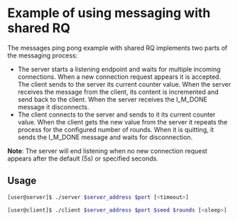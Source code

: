 Example of using messaging with shared RQ
===

The messages ping pong example with shared RQ implements two parts of the messaging process:
- The server starts a listening endpoint and waits for multiple incoming connections.
When a new connection request appears it is accepted. The client sends to the server
its current counter value. When the server receives the message from the client,
its content is incremented and send back to the client. When the server receives
the I_M_DONE message it disconnects.
- The client connects to the server and sends to it its current counter value.
When the client gets the new value from the server it repeats the process for
the configured number of rounds. When it is quitting, it sends the I_M_DONE
message and waits for disconnection.

**Note**: The server will end listening when no new connection request appears
after the default (5s) or specified <timeout> seconds.

## Usage

```bash
[user@server]$ ./server $server_address $port [<timeout>]
```

```bash
[user@client]$ ./client $server_address $port $seed $rounds [<sleep>]
```

